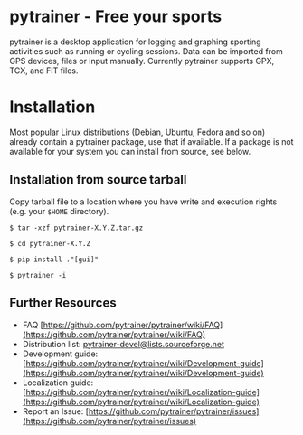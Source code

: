 pytrainer - Free your sports
==================================================
pytrainer is a desktop application for logging and graphing sporting
activities such as running or cycling sessions. Data can be imported from GPS
devices, files or input manually. Currently pytrainer supports GPX, TCX, and
FIT files.

Installation
============
Most popular Linux distributions (Debian, Ubuntu, Fedora and so on) already
contain a pytrainer package, use that if available. If a package is not
available for your system you can install from source, see below.

Installation from source tarball
-----------------
Copy tarball file to a location where you have write and execution rights (e.g. your `$HOME` directory).

`$ tar -xzf pytrainer-X.Y.Z.tar.gz`

`$ cd pytrainer-X.Y.Z`

`$ pip install ."[gui]"`

`$ pytrainer -i`

Further Resources
-----------------
* FAQ [https://github.com/pytrainer/pytrainer/wiki/FAQ](https://github.com/pytrainer/pytrainer/wiki/FAQ)
* Distribution list: pytrainer-devel@lists.sourceforge.net
* Development guide: [https://github.com/pytrainer/pytrainer/wiki/Development-guide](https://github.com/pytrainer/pytrainer/wiki/Development-guide)
* Localization guide: [https://github.com/pytrainer/pytrainer/wiki/Localization-guide](https://github.com/pytrainer/pytrainer/wiki/Localization-guide)
* Report an Issue: [https://github.com/pytrainer/pytrainer/issues](https://github.com/pytrainer/pytrainer/issues)
